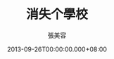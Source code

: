 ---
issue: 38
title: 消失个學校
author: 張美容
language: 海陸
date: 2013-09-26T00:00:00.000+08:00
topic: 懷想
difficulty: 2
wikidata: Q98095845
wikidata_link: https://www.wikidata.org/wiki/Q98095845
---